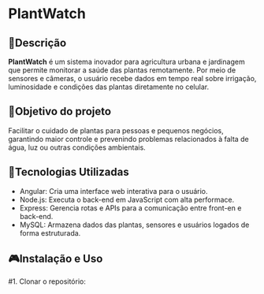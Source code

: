 # PlantWatch

## 📄Descrição  
**PlantWatch** é um sistema inovador para agricultura urbana e jardinagem que permite monitorar a saúde das plantas remotamente. Por meio de sensores e câmeras, o usuário recebe dados em tempo real sobre irrigação, luminosidade e condições das plantas diretamente no celular.

## 🎯Objetivo do projeto  
Facilitar o cuidado de plantas para pessoas e pequenos negócios, garantindo maior controle e prevenindo problemas relacionados à falta de água, luz ou outras condições ambientais.


## 🚀Tecnologias Utilizadas

- Angular: Cria uma interface web interativa para o usuário.
- Node.js: Executa o back-end em JavaScript com alta performace.
- Express: Gerencia rotas e APIs para a comunicação entre front-en e back-end.
- MySQL: Armazena dados das plantas, sensores e usuários logados de forma estruturada.

## 🎮Instalação e Uso 

#1. Clonar o repositório:
